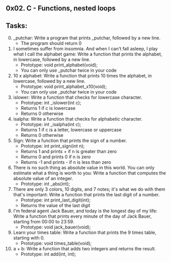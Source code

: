 0x02. C - Functions, nested loops
----------------------------------
## Tasks:

0. _putchar: Write a program that prints _putchar, followed by a new line.
	* The program should return 0
1. I sometimes suffer from insomnia. And when I can't fall asleep, I play what I call the alphabet game: Write a function that prints the alphabet, in lowercase, followed by a new line.
	* Prototype: void print_alphabet(void);
	* You can only use _putchar twice in your code
2. 10 x alphabet: Write a function that prints 10 times the alphabet, in lowercase, followed by a new line.
	* Prototype: void print_alphabet_x10(void);
	* You can only use _putchar twice in your code
3. islower: Write a function that checks for lowercase character.
	* Prototype: int _islower(int c);
	* Returns 1 if c is lowercase
	* Returns 0 otherwise
4. isalpha: Write a function that checks for alphabetic character.
	* Prototype: int _isalpha(int c);
	* Returns 1 if c is a letter, lowercase or uppercase
	* Returns 0 otherwise
5. Sign: Write a function that prints the sign of a number.
	* Prototype: int print_sign(int n);
	* Returns 1 and prints + if n is greater than zero
	* Returns 0 and prints 0 if n is zero
	* Returns -1 and prints - if n is less than zero
6. There is no such thing as absolute value in this world. You can only estimate what a thing is worth to you: Write a function that computes the absolute value of an integer.
	* Prototype: int _abs(int);
7. There are only 3 colors, 10 digits, and 7 notes; it's what we do with them that's important: Write a function that prints the last digit of a number.
	* Prototype: int print_last_digit(int);
	* Returns the value of the last digit
8. I'm federal agent Jack Bauer, and today is the longest day of my life: Write a function that prints every minute of the day of Jack Bauer, starting from 00:00 to 23:59.
	* Prototype: void jack_bauer(void);
9. Learn your times table: Write a function that prints the 9 times table, starting with 0.
	* Prototype: void times_table(void);
10. a + b: Write a function that adds two integers and returns the result.
	* Prototype: int add(int, int);

